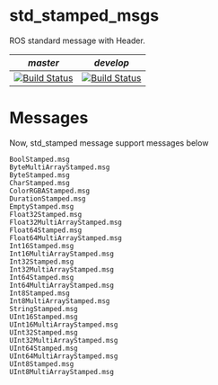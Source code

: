 # std_stamped_msgs 
ROS standard message with Header.

| *master* | *develop* |
|----------|-----------|
|[![Build Status](https://travis-ci.org/hakuturu583/std_stamped_msgs.svg?branch=master)](https://travis-ci.org/hakuturu583/std_stamped_msgs)|[![Build Status](https://travis-ci.org/hakuturu583/std_stamped_msgs.svg?branch=develop)](https://travis-ci.org/hakuturu583/std_stamped_msgs)|

# Messages

Now, std_stamped message support messages below
```
BoolStamped.msg
ByteMultiArrayStamped.msg
ByteStamped.msg
CharStamped.msg
ColorRGBAStamped.msg
DurationStamped.msg
EmptyStamped.msg
Float32Stamped.msg
Float32MultiArrayStamped.msg
Float64Stamped.msg
Float64MultiArrayStamped.msg
Int16Stamped.msg
Int16MultiArrayStamped.msg
Int32Stamped.msg
Int32MultiArrayStamped.msg
Int64Stamped.msg
Int64MultiArrayStamped.msg
Int8Stamped.msg
Int8MultiArrayStamped.msg
StringStamped.msg
UInt16Stamped.msg
UInt16MultiArrayStamped.msg
UInt32Stamped.msg
UInt32MultiArrayStamped.msg
UInt64Stamped.msg
UInt64MultiArrayStamped.msg
UInt8Stamped.msg
UInt8MultiArrayStamped.msg
```
